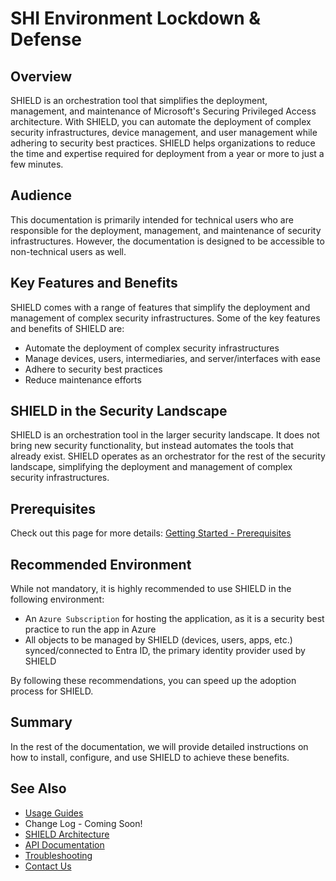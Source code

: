 # SHI Environment Lockdown & Defense

## Overview

SHIELD is an orchestration tool that simplifies the deployment, management, and maintenance of Microsoft's Securing Privileged Access architecture. With SHIELD, you can automate the deployment of complex security infrastructures, device management, and user management while adhering to security best practices. SHIELD helps organizations to reduce the time and expertise required for deployment from a year or more to just a few minutes.

## Audience

This documentation is primarily intended for technical users who are responsible for the deployment, management, and maintenance of security infrastructures. However, the documentation is designed to be accessible to non-technical users as well.

## Key Features and Benefits

SHIELD comes with a range of features that simplify the deployment and management of complex security infrastructures. Some of the key features and benefits of SHIELD are:

- Automate the deployment of complex security infrastructures
- Manage devices, users, intermediaries, and server/interfaces with ease
- Adhere to security best practices
- Reduce maintenance efforts

## SHIELD in the Security Landscape

SHIELD is an orchestration tool in the larger security landscape. It does not bring new security functionality, but instead automates the tools that already exist. SHIELD operates as an orchestrator for the rest of the security landscape, simplifying the deployment and management of complex security infrastructures.

## Prerequisites

Check out this page for more details: [Getting Started - Prerequisites](Prerequisites.md)

## Recommended Environment

While not mandatory, it is highly recommended to use SHIELD in the following environment:

- An `Azure Subscription` for hosting the application, as it is a security best practice to run the app in Azure
- All objects to be managed by SHIELD (devices, users, apps, etc.) synced/connected to Entra ID, the primary identity provider used by SHIELD

By following these recommendations, you can speed up the adoption process for SHIELD.

## Summary

In the rest of the documentation, we will provide detailed instructions on how to install, configure, and use SHIELD to achieve these benefits.

## See Also

- [Usage Guides](Defend/Usage-Guide.md)
- Change Log - Coming Soon!
- [SHIELD Architecture](Reference/Architecture/index.md)
- [API Documentation](Reference/Development/OpenAPI.md)
- [Troubleshooting](Deploy/Troubleshooting/Uninstall.md)
- [Contact Us](https://shilab.com/contact)

